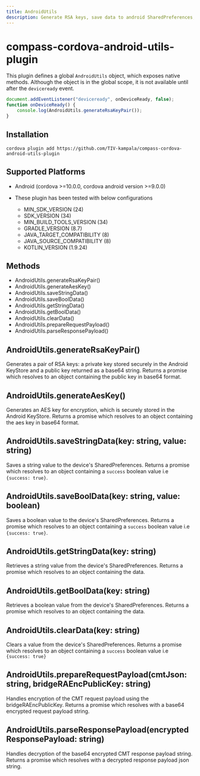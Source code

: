 ```yaml
---
title: AndroidUtils
description: Generate RSA keys, save data to android SharedPreferences, encrypt & decrypt bridge RA request and response
---
```

<!--
# license: Licensed to the Apache Software Foundation (ASF) under one
#         or more contributor license agreements.  See the NOTICE file
#         distributed with this work for additional information
#         regarding copyright ownership.  The ASF licenses this file
#         to you under the Apache License, Version 2.0 (the
#         "License"); you may not use this file except in compliance
#         with the License.  You may obtain a copy of the License at
#
#           http://www.apache.org/licenses/LICENSE-2.0
#
#         Unless required by applicable law or agreed to in writing,
#         software distributed under the License is distributed on an
#         "AS IS" BASIS, WITHOUT WARRANTIES OR CONDITIONS OF ANY
#         KIND, either express or implied.  See the License for the
#         specific language governing permissions and limitations
#         under the License.
-->

# compass-cordova-android-utils-plugin

This plugin defines a global `AndroidUtils` object, which exposes native methods.
Although the object is in the global scope, it is not available until after the `deviceready` event.

```js
document.addEventListener("deviceready", onDeviceReady, false);
function onDeviceReady() {
    console.log(AndroidUtils.generateRsaKeyPair());
}
```

## Installation

    cordova plugin add https://github.com/TIV-kampala/compass-cordova-android-utils-plugin

## Supported Platforms

- Android (cordova >=10.0.0, cordova android version >=9.0.0)

- These plugin has been tested with below configurations
    - MIN_SDK_VERSION (24)
    - SDK_VERSION (34)
    - MIN_BUILD_TOOLS_VERSION (34)
    - GRADLE_VERSION (8.7)
    - JAVA_TARGET_COMPATIBILITY (8)
    - JAVA_SOURCE_COMPATIBILITY (8)
    - KOTLIN_VERSION (1.9.24)

## Methods

- AndroidUtils.generateRsaKeyPair()
- AndroidUtils.generateAesKey()
- AndroidUtils.saveStringData()
- AndroidUtils.saveBoolData()
- AndroidUtils.getStringData()
- AndroidUtils.getBoolData()
- AndroidUtils.clearData()
- AndroidUtils.prepareRequestPayload()
- AndroidUtils.parseResponsePayload()

## AndroidUtils.generateRsaKeyPair()

Generates a pair of RSA keys: a private key stored securely in the Android KeyStore and a public key returned as a base64 string.
Returns a promise which resolves to an object containing the public key in base64 format.

## AndroidUtils.generateAesKey()

Generates an AES key for encryption, which is securely stored in the Android KeyStore.
Returns a promise which resolves to an object containing the aes key in base64 format.

## AndroidUtils.saveStringData(key: string, value: string)

Saves a string value to the device's SharedPreferences.
Returns a promise which resolves to an object containing a `success` boolean value i.e `{success: true}`.

## AndroidUtils.saveBoolData(key: string, value: boolean)

Saves a boolean value to the device's SharedPreferences.
Returns a promise which resolves to an object containing a `success` boolean value i.e `{success: true}`.

## AndroidUtils.getStringData(key: string)

Retrieves a string value from the device's SharedPreferences.
Returns a promise which resolves to an object containing  the data.

## AndroidUtils.getBoolData(key: string)

Retrieves a boolean value from the device's SharedPreferences.
Returns a promise which resolves to an object containing  the data.

## AndroidUtils.clearData(key: string)

Clears a value from the device's SharedPreferences.
Returns a promise which resolves to an object containing a `success` boolean value i.e `{success: true}`

## AndroidUtils.prepareRequestPayload(cmtJson: string, bridgeRAEncPublicKey: string)

Handles encryption of the CMT request payload using the bridgeRAEncPublicKey.
Returns a promise which resolves with a base64 encrypted request payload string.

## AndroidUtils.parseResponsePayload(encryptedResponsePayload: string)

Handles decryption of the base64 encrypted CMT response payload string.
Returns a promise which resolves with a decrypted response payload json string.

